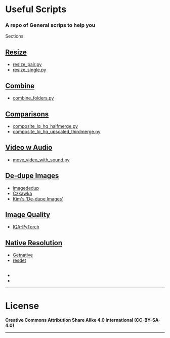 # Useful Scripts

### A repo of General scrips to help you

Sections:

## [Resize](./Resize/README.md)

- [resize_pair.py](./Resize/resize_pair.py)
- [resize_single.py](./Resize/resize_single.py)

## [Combine](./Combine/README.md)

- [combine_folders.py](./Combine/combine_folders.py)

## [Comparisons](./Comparisons/README.md)

- [composite_lq_hq_halfmerge.py](./Comparisons/composite_lq_hq_halfmerge.py)
- [composite_lq_hq_upscaled_thirdmerge.py](./Comparisons/composite_lq_hq_upscaled_thirdmerge.py)

## [Video w Audio](./Video%20w%20Audio/README.md)

- [move_video_with_sound.py](./Video%20w%20Audio/move_video_with_sound.py)

## [De-dupe Images](./De-dupe%20Images/README.md)

- [imagededup](https://github.com/idealo/imagededup)
- [Czkawka](https://github.com/qarmin/czkawka)
- [Kim's 'De-dupe Images'](https://github.com/Kim2091/helpful-scripts/tree/main/De-dupe%20Images)

## [Image Quality](./Image%20Quality/README.md)

- [IQA-PyTorch](https://github.com/chaofengc/IQA-PyTorch)

## [Native Resolution](./Native%20Resolution/README.md)

- [Getnative](https://github.com/Infiziert90/getnative)
- [resdet](https://github.com/0x09/resdet)

## [](.)

- [](.)
- [](.)

---

# License

**Creative Commons Attribution Share Alike 4.0 International (CC-BY-SA-4.0)**

---
